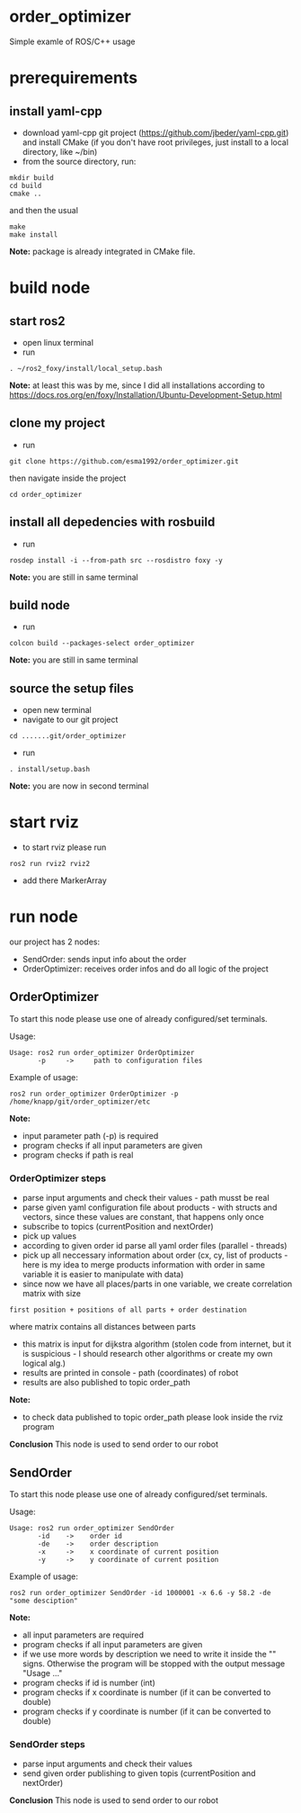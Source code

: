 # order_optimizer
Simple examle of ROS/C++ usage

# prerequirements
## install yaml-cpp 
- download yaml-cpp git project (https://github.com/jbeder/yaml-cpp.git) and install CMake (if you don't have root privileges, just install to a local directory, like ~/bin)
- from the source directory, run:
```
mkdir build
cd build
cmake ..
```

and then the usual

```
make
make install
```
**Note:** package is already integrated in CMake file.

# build node
## start ros2
- open linux terminal
- run
```
. ~/ros2_foxy/install/local_setup.bash
```
**Note:** at least this was by me, since I did all installations according to https://docs.ros.org/en/foxy/Installation/Ubuntu-Development-Setup.html

## clone my project
- run
```
git clone https://github.com/esma1992/order_optimizer.git
```
then navigate inside the project
```
cd order_optimizer
```
## install all depedencies with rosbuild
- run
```
rosdep install -i --from-path src --rosdistro foxy -y
```
**Note:** you are still in same terminal
## build node
- run
```
colcon build --packages-select order_optimizer
```
**Note:** you are still in same terminal
## source the setup files
- open new terminal
- navigate to our git project
```
cd .......git/order_optimizer
```
- run
```
. install/setup.bash
```
**Note:** you are now in second terminal

# start rviz
- to start rviz please run
```
ros2 run rviz2 rviz2
```
- add there MarkerArray

# run node 
our project has 2 nodes:
- SendOrder: sends input info about the order
- OrderOptimizer: receives order infos and do all logic of the project

## OrderOptimizer
To start this node please use one of already configured/set terminals.

Usage:
```
Usage: ros2 run order_optimizer OrderOptimizer 
       -p     ->     path to configuration files
```

Example of usage:
```
ros2 run order_optimizer OrderOptimizer -p /home/knapp/git/order_optimizer/etc
```

**Note:**
- input parameter path (-p) is required
- program checks if all input parameters are given
- program checks if path is real

### OrderOptimizer steps
- parse input arguments and check their values - path musst be real
- parse given yaml configuration file about products - with structs and vectors, since these values are constant, that happens only once
- subscribe to topics (currentPosition and nextOrder)
- pick up values
- according to given order id parse all yaml order files (parallel - threads)
- pick up all neccessary information about order (cx, cy, list of products - here is my idea to merge products information with order in same variable it is easier to manipulate with data)
- since now we have all places/parts in one variable, we create correlation matrix with size 
```
first position + positions of all parts + order destination
```
where matrix contains all distances between parts
- this matrix is input for dijkstra algorithm (stolen code from internet, but it is suspicious - I should research other algorithms or create my own logical alg.)
- results are printed in console - path (coordinates) of robot
- results are also published to topic order_path

**Note:**
- to check data published to topic order_path please look inside the rviz program

**Conclusion**
This node is used to send order to our robot

## SendOrder
To start this node please use one of already configured/set terminals.

Usage:
```
Usage: ros2 run order_optimizer SendOrder 
       -id    ->    order id
       -de    ->    order description
       -x     ->    x coordinate of current position
       -y     ->    y coordinate of current position
```

Example of usage:
```
ros2 run order_optimizer SendOrder -id 1000001 -x 6.6 -y 58.2 -de "some desciption"
```

**Note:**
- all input parameters are required
- program checks if all input parameters are given
- if we use more words by description we need to write it inside the "" signs. Otherwise the program will be stopped with the output message "Usage ..."
- program checks if id is number (int)
- program checks if x coordinate is number (if it can be converted to double)
- program checks if y coordinate is number (if it can be converted to double)

### SendOrder steps
- parse input arguments and check their values
- send given order publishing to given topis (currentPosition and nextOrder)

**Conclusion**
This node is used to send order to our robot






